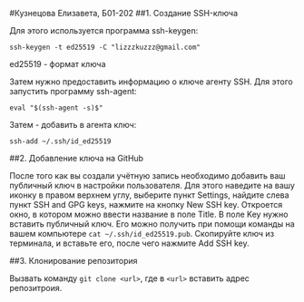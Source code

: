 #Кузнецова Елизавета, Б01-202
##1. Создание SSH-ключа

Для этого используется программа ssh-keygen:

`ssh-keygen -t ed25519 -C "lizzzkuzzz@gmail.com"`

ed25519 - формат ключа

Затем нужно предоставить информацию о ключе агенту SSH. Для этого запустить программу ssh-agent:

`eval "$(ssh-agent -s)$"`

Затем - добавить в агента ключ:

`ssh-add ~/.ssh/id_ed25519`

##2. Добавление ключа на GitHub

После того как вы создали учётную запись необходимо добавить ваш публичный ключ в настройки пользователя. 
Для этого наведите на вашу иконку в правом верхнем углу, выберите пункт Settings, найдите слева пункт SSH and GPG keys, нажмите на кнопку New SSH key.
Откроется окно, в котором можно ввести название в поле Title. В поле Key нужно вставить публичный ключ. 
Его можно получить при помощи команды на вашем компьютере `cat ~/.ssh/id_ed25519.pub`. 
Скопируйте ключ из терминала, и вставьте его, после чего нажмите Add SSH key.


##3. Клонирование репозитория

Вызвать команду `git clone <url>`, где в `<url>` вставить адрес репозитроия.
